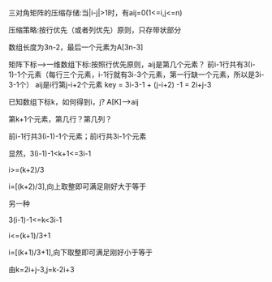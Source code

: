 三对角矩阵的压缩存储:当|i-j|>1时，有aij=0(1<=i,j<=n)

压缩策略:按行优先（或者列优先）原则，只存带状部分

数组长度为3n-2，最后一个元素为A[3n-3]

矩阵下标-->一维数组下标:按照行优先原则，aij是第几个元素？
前i-1行共有3(i-1)-1个元素（每行三个元素，i-1行就有3i-3个元素，第一行缺一个元素，所以是3i-3-1个）
aij是i行第j-i+2个元素
key = 3i-3-1 + (j-i+2) -1 = 2i+j-3

已知数组下标k，如何得到i，j?
A[K]-->aij

第k+1个元素，第几行？第几列？

前i-1行共3(i-1)-1个元素；前i行共3i-1个元素

显然，3(i-1)-1<k+1<=3i-1

i>=(k+2)/3

i=[(k+2)/3],向上取整即可满足刚好大于等于

另一种

3(i-1)-1<=k<3i-1

i<=(k+1)/3+1

i=[(k+1)/3+1],向下取整即可满足刚好小于等于

由k=2i+j-3,j=k-2i+3